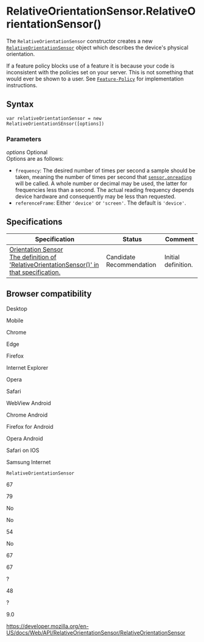 # RelativeOrientationSensor.RelativeOrientationSensor()

The `RelativeOrientationSensor` constructor creates a new [`RelativeOrientationSensor`](../relativeorientationsensor) object which describes the device's physical orientation.

If a feature policy blocks use of a feature it is because your code is inconsistent with the policies set on your server. This is not something that would ever be shown to a user. See [`Feature-Policy`](https://developer.mozilla.org/en-US/docs/Web/HTTP/Headers/Feature-Policy) for implementation instructions.

## Syntax

    var relativeOrientationSensor = new RelativeOrientationSEnsor([options])

### Parameters

_options_ <span class="badge inline optional">Optional</span>  
Options are as follows:

- `frequency`: The desired number of times per second a sample should be taken, meaning the number of times per second that [`sensor.onreading`](../sensor/onreading) will be called. A whole number or decimal may be used, the latter for frequencies less than a second. The actual reading frequency depends device hardware and consequently may be less than requested.
- `referenceFrame`: Either `'device'` or `'screen'`. The default is `'device'`.

## Specifications

<table><thead><tr class="header"><th>Specification</th><th>Status</th><th>Comment</th></tr></thead><tbody><tr class="odd"><td><a href="https://www.w3.org/TR/orientation-sensor/#dom-relativeorientationsensor-relativeorientationsensor">Orientation Sensor<br />
<span class="small">The definition of 'RelativeOrientationSensor()' in that specification.</span></a></td><td><span class="spec-cr">Candidate Recommendation</span></td><td>Initial definition.</td></tr></tbody></table>

## Browser compatibility

Desktop

Mobile

Chrome

Edge

Firefox

Internet Explorer

Opera

Safari

WebView Android

Chrome Android

Firefox for Android

Opera Android

Safari on IOS

Samsung Internet

`RelativeOrientationSensor`

67

79

No

No

54

No

67

67

?

48

?

9.0

<a href="https://developer.mozilla.org/en-US/docs/Web/API/RelativeOrientationSensor/RelativeOrientationSensor" class="_attribution-link">https://developer.mozilla.org/en-US/docs/Web/API/RelativeOrientationSensor/RelativeOrientationSensor</a>
